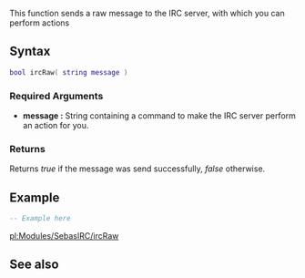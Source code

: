 This function sends a raw message to the IRC server, with which you can perform actions

Syntax
------

``` lua
bool ircRaw( string message )
```

### Required Arguments

-   **message :** String containing a command to make the IRC server perform an action for you.

### Returns

Returns *true* if the message was send successfully, *false* otherwise.

Example
-------

``` lua
-- Example here
```

[pl:Modules/SebasIRC/ircRaw](/docs/pl-modules/sebasirc/ircraw.md "wikilink")

See also
--------
